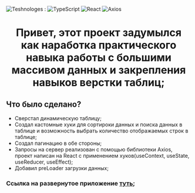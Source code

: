 ![Teshnologes](https://img.shields.io/badge/Technologes-blue) :
![TypeScript](https://img.shields.io/badge/TypeSctipt-3178C6?style=flat-square&logo=TS)
![React](https://img.shields.io/badge/React-black?style=flat-square&logo=react)
![Axios](https://img.shields.io/badge/Axios/Fetch-black?style=flat-square&logo=axios)

<div align="center">
  
# Привет, этот проект задумылся как наработка практического навыка работы с большими массивом данных и закрепления навыков верстки таблиц;
  
</div>

## Что было сделано?
- Сверстал динамическую таблицу;
- Создал кастомные хуки для сортироки данных и поиска данных в таблице и возможность выбрать количество отображаемых строк в таблице;
- Создал пагинацию в обе стороны;
- Запросы на сервер реализован с помощью библиотеки Axios, проект написан на React c применением хуков(useContext, useState, useReducer, useEffect);
- Добавил preLoader загрузки данных;

###  Ссылка на развернутое приложение [туть](https://it-workin-test-task.vercel.app/);


